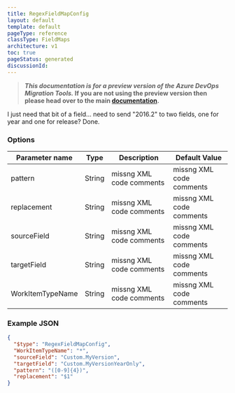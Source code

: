 ```yaml
---
title: RegexFieldMapConfig
layout: default
template: default
pageType: reference
classType: FieldMaps
architecture: v1
toc: true
pageStatus: generated
discussionId: 
---
```



>**_This documentation is for a preview version of the Azure DevOps Migration Tools._ If you are not using the preview version then please head over to the main [documentation](https://nkdagility.com/docs/azure-devops-migration-tools).**

I just need that bit of a field... need to send "2016.2" to two fields, one for year and one for release? Done.

### Options

| Parameter name         | Type    | Description                              | Default Value                            |
|------------------------|---------|------------------------------------------|------------------------------------------|
| pattern | String | missng XML code comments | missng XML code comments |
| replacement | String | missng XML code comments | missng XML code comments |
| sourceField | String | missng XML code comments | missng XML code comments |
| targetField | String | missng XML code comments | missng XML code comments |
| WorkItemTypeName | String | missng XML code comments | missng XML code comments |


### Example JSON

```JSON
{
  "$type": "RegexFieldMapConfig",
  "WorkItemTypeName": "*",
  "sourceField": "Custom.MyVersion",
  "targetField": "Custom.MyVersionYearOnly",
  "pattern": "([0-9]{4})",
  "replacement": "$1"
}
```